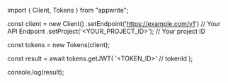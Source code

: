import { Client, Tokens } from "appwrite";

const client = new Client()
    .setEndpoint('https://example.com/v1') // Your API Endpoint
    .setProject('<YOUR_PROJECT_ID>'); // Your project ID

const tokens = new Tokens(client);

const result = await tokens.getJWT(
    '<TOKEN_ID>' // tokenId
);

console.log(result);
